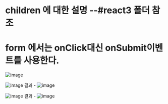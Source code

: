 
# children 에 대한 설명 --#react3 폴더 참조

# form 에서는 onClick대신 onSubmit이벤트를 사용한다.
![image](https://github.com/dddd1215/react_basic/assets/129017020/9d4061fa-7ebc-4b4e-9096-266ca457f930)

![image](https://github.com/dddd1215/react_basic/assets/129017020/8920f6e6-6b1d-44c7-a14f-24d549141440)
결과 -
![image](https://github.com/dddd1215/react_basic/assets/129017020/b6f669db-a46f-455a-a886-54e373027274)


![image](https://github.com/dddd1215/react_basic/assets/129017020/8ef7ec69-5481-453e-86d6-71269d8eb115)
결과 -
![image](https://github.com/dddd1215/react_basic/assets/129017020/141f3416-3963-4eac-964b-66a7f68a7ff2)

